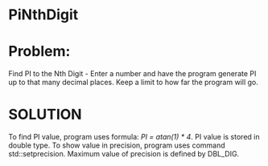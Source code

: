 # PiNthDigit
# Problem:
Find PI to the Nth Digit - Enter a number and have the program generate PI up to that many decimal places. Keep a limit to how far the program will go.

# SOLUTION
To find PI value, program uses formula: _PI = atan(1) * 4_. PI value is stored in double type. To show value in precision, program uses command std::setprecision. Maximum value of precision is defined by DBL_DIG.
